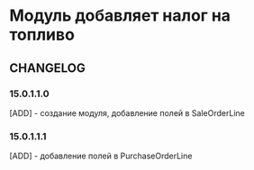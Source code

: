 # Модуль добавляет налог на топливо

## CHANGELOG

### 15.0.1.1.0

[ADD] - создание модуля, добавление полей в SaleOrderLine

### 15.0.1.1.1

[ADD] - добавление полей в PurchaseOrderLine
